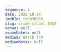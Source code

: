 ```yaml
---
sequence: 1
date: 2022-10-14
imdbId: tt0030026
slug: crime-school-1938
venue: null
venueNotes: null
medium: Watch TCM
mediumNotes: null
---
```


